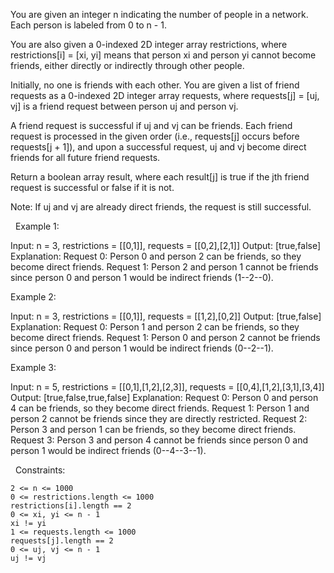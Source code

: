 You are given an integer n indicating the number of people in a network. Each person is labeled from 0 to n - 1.

You are also given a 0-indexed 2D integer array restrictions, where restrictions[i] = [xi, yi] means that person xi and person yi cannot become friends, either directly or indirectly through other people.

Initially, no one is friends with each other. You are given a list of friend requests as a 0-indexed 2D integer array requests, where requests[j] = [uj, vj] is a friend request between person uj and person vj.

A friend request is successful if uj and vj can be friends. Each friend request is processed in the given order (i.e., requests[j] occurs before requests[j + 1]), and upon a successful request, uj and vj become direct friends for all future friend requests.

Return a boolean array result, where each result[j] is true if the jth friend request is successful or false if it is not.

Note: If uj and vj are already direct friends, the request is still successful.

 
Example 1:

Input: n = 3, restrictions = [[0,1]], requests = [[0,2],[2,1]]
Output: [true,false]
Explanation:
Request 0: Person 0 and person 2 can be friends, so they become direct friends. 
Request 1: Person 2 and person 1 cannot be friends since person 0 and person 1 would be indirect friends (1--2--0).


Example 2:

Input: n = 3, restrictions = [[0,1]], requests = [[1,2],[0,2]]
Output: [true,false]
Explanation:
Request 0: Person 1 and person 2 can be friends, so they become direct friends.
Request 1: Person 0 and person 2 cannot be friends since person 0 and person 1 would be indirect friends (0--2--1).


Example 3:

Input: n = 5, restrictions = [[0,1],[1,2],[2,3]], requests = [[0,4],[1,2],[3,1],[3,4]]
Output: [true,false,true,false]
Explanation:
Request 0: Person 0 and person 4 can be friends, so they become direct friends.
Request 1: Person 1 and person 2 cannot be friends since they are directly restricted.
Request 2: Person 3 and person 1 can be friends, so they become direct friends.
Request 3: Person 3 and person 4 cannot be friends since person 0 and person 1 would be indirect friends (0--4--3--1).


 
Constraints:


	2 <= n <= 1000
	0 <= restrictions.length <= 1000
	restrictions[i].length == 2
	0 <= xi, yi <= n - 1
	xi != yi
	1 <= requests.length <= 1000
	requests[j].length == 2
	0 <= uj, vj <= n - 1
	uj != vj

